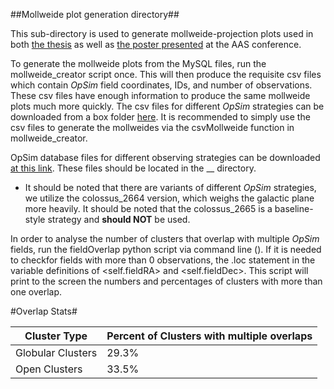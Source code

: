 ##Mollweide plot generation directory##

This sub-directory is used to generate mollweide-projection plots used in both [the thesis](https://northwestern.box.com/s/grc92s1vm7qd80jffmnl5guppltlyemt) as well as [the poster presented](https://northwestern.box.com/s/hxuq4fsl76aaxg3m4ctazmjnv6ru56jh) at the AAS conference. 

To generate the mollweide plots from the MySQL files, run the mollweide_creator script once. This will then produce the requisite csv files which contain *OpSim* field coordinates, IDs, and number of observations. These csv files have enough information to produce the same mollweide plots much more quickly. The csv files for different *OpSim* strategies can be downloaded from a box folder [here](https://northwestern.box.com/s/dt40rnlqp33mviszy7mm6b7x87ywoc4r). It is recommended to simply use the csv files to generate the mollweides via the csvMollweide function in mollweide_creator.

OpSim database files for different observing strategies can be downloaded [at this link](http://astro-lsst-01.astro.washington.edu:8080/?runId=16). These files should be located in the __ directory.

* It should be noted that there are variants of different *OpSim* strategies, we utilize the colossus_2664 version, which weighs the galactic plane more heavily. It should be noted that the colossus_2665 is a baseline-style strategy and **should NOT** be used.

In order to analyse the number of clusters that overlap with multiple *OpSim* fields, run the fieldOverlap python script via command line (<python fieldOverlap.py>). If it is needed to checkfor fields with more than 0 observations, the .loc statement in the variable definitions of <self.fieldRA> and <self.fieldDec>. This script will print to the screen the numbers and percentages of clusters with more than one overlap.

#Overlap Stats#

Cluster Type | Percent of Clusters with multiple overlaps
------------ | -----------------------------------------
Globular Clusters | 29.3%
Open Clusters | 33.5%


